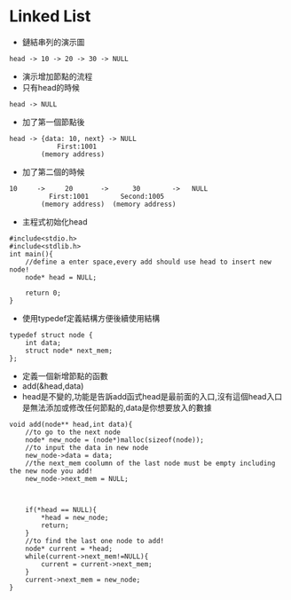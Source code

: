 # Linked List
- 鏈結串列的演示圖
```
head -> 10 -> 20 -> 30 -> NULL
```
- 演示增加節點的流程
- 只有head的時候
```
head -> NULL
```
- 加了第一個節點後
```
head -> {data: 10, next} -> NULL
            First:1001
        (memory address)
```
- 加了第二個的時候
```
10     ->     20       ->      30        ->   NULL
          First:1001        Second:1005
        (memory address)  (memory address)
```
- 主程式初始化head
```
#include<stdio.h>
#include<stdlib.h>
int main(){
	//define a enter space,every add should use head to insert new node! 
	node* head = NULL;
	
	return 0;
}
```
- 使用typedef定義結構方便後續使用結構
```
typedef struct node {
	int data;
	struct node* next_mem;
};
```
- 定義一個新增節點的函數
- add(&head,data)
- head是不變的,功能是告訴add函式head是最前面的入口,沒有這個head入口是無法添加或修改任何節點的,data是你想要放入的數據
```
void add(node** head,int data){
	//to go to the next node
	node* new_node = (node*)malloc(sizeof(node));
	//to input the data in new node
	new_node->data = data;
	//the next_mem coolumn of the last node must be empty including the new node you add!
	new_node->next_mem = NULL;
	
	
	
	if(*head == NULL){
		*head = new_node;
		return;
	}
	//to find the last one node to add!
	node* current = *head;
	while(current->next_mem!=NULL){
		current = current->next_mem;
	}
	current->next_mem = new_node;
}
```
